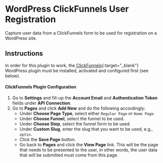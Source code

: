 # WordPress ClickFunnels User Registration
Capture user data from a ClickFunnels form to be used for registration on a WordPress site.

## Instructions

In order for this plugin to work, the [ClickFunnels](https://wordpress.org/plugins/clickfunnels/){:target="_blank"} WordPress plugin must be installed, activated and configured first (see below).

#### ClickFunnels Plugin Configuration

1. Go to **Settings** and fill-up the **Account Email** and **Authentication Token** fields under **API Connection**.
2. Go to **Pages** and click **Add New** and do the following accordingly:
    + Under **Choose Page Type**, select either `Regular Page` or `Home Page`.
    + Under **Choose Funnel**, select the funnel to be used.
    + Under **Choose Step**, select the funnel form to be used.
    + Under **Custom Slug**, enter the slug that you want to be used, e.g., `optin`.
    + Click the **Save Page** button.
    + Go back to **Pages** and click the **View Page** link. This will be the page that needs to be presented to the user, in other words, the user data that will be submitted must come from this page.
